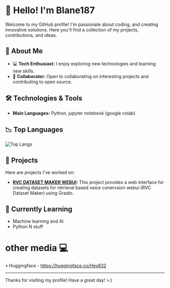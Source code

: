 # 👋 Hello! I'm Blane187 

Welcome to my GitHub profile! I'm passionate about coding, and creating innovative solutions. Here you'll find a collection of my projects, contributions, and ideas.

## 🚀 About Me

- 💻 **Tech Enthusiast:** I enjoy exploring new technologies and learning new skills.
- 🤝 **Collaborator:** Open to collaborating on interesting projects and contributing to open source.

## 🛠️ Technologies & Tools

- **Main Languages:** Python, jupyter notebook (google colab)


## 📉 Top Languages
![Top Langs](https://github-readme-stats.vercel.app/api/top-langs/?username=Blane187&layout=compact&theme=dark)

## 📂 Projects

Here are projects I've worked on:

- **[RVC DATASET MAKER WEBUI](https://github.com/Blane187/rvc-dataset-maker-webui.git):** This project provides a web interface for creating datasets for retrieval based voice conervsion webui (RVC Dataset Maker) using Gradio.

## 🌱 Currently Learning

- Machine learning and AI
- Python N stuff

# other media 💻

• Huggingface - https://huggingface.co/Hev832

---

Thanks for visiting my profile! Have a great day! >:)
